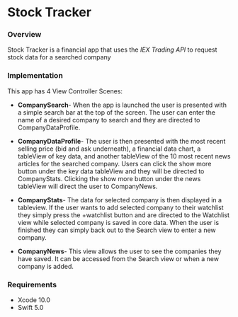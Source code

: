 # Stock Tracker

### Overview

Stock Tracker is a financial app that uses the _IEX Trading API_ to request stock data for a searched company

### Implementation

This app has 4 View Controller Scenes:

* __CompanySearch__- When the app is launched the user is presented with a simple search bar at the top of the screen. The user can enter the name of a desired company to search and they are directed to CompanyDataProfile. 

* __CompanyDataProfile__- The user is then presented with the most recent selling price (bid and ask underneath), a financial data chart, a tableView of key data, and another tableView of the 10 most recent news articles for the searched company. Users can click the show more button under the key data tableView and they will be directed to CompanyStats. Clicking the show more button under the news tableView will direct the user to CompanyNews.

* __CompanyStats__- The data for selected company is then displayed in a tableview. If the user wants to add selected company to their watchlist they simply press the +watchlist button and are directed to the Watchlist view while selected company is saved in core data. When the user is finished they can simply back out to the Search view to enter a new company.

* __CompanyNews__- This view allows the user to see the companies they have saved. It can be accessed from the Search view or when a new company is added.




### Requirements
* Xcode 10.0
* Swift 5.0
